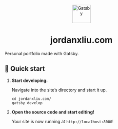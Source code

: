 <p align="center">
  <a href="https://www.gatsbyjs.org">
    <img alt="Gatsby" src="https://www.gatsbyjs.org/monogram.svg" width="60" />
  </a>
</p>
<h1 align="center">
  jordanxliu.com
</h1>

Personal portfolio made with Gatsby.


## 🚀 Quick start

1.  **Start developing.**

    Navigate into the site’s directory and start it up.

    ```shell
    cd jordanxliu.com/
    gatsby develop
    ```

1.  **Open the source code and start editing!**

    Your site is now running at `http://localhost:8000`!



